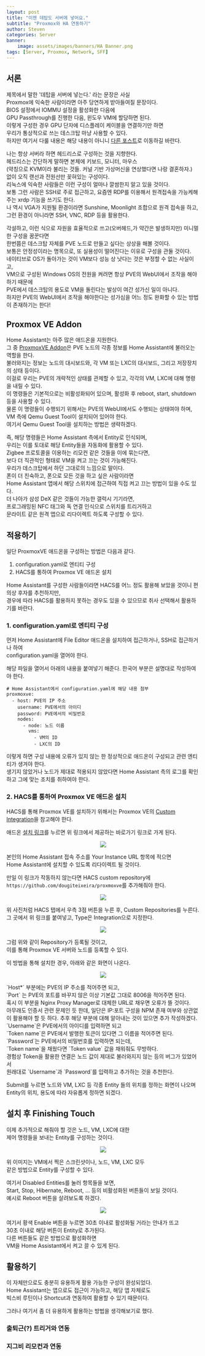 ```yaml
---
layout: post
title: "이젠 데탑도 서버에 넣어요."
subtitle: "Proxmox와 HA 연동하기"
author: Steven
categories: Server
banner: 
    image: assets/images/banners/HA Banner.png
tags: [Server, Proxmox, Network, SFF]
---
```

## 서론 
제목에서 말한 '데탑을 서버에 넣는다.' 라는 문장은 사실<br>
Proxmox에 익숙한 사람이라면 아주 당연하게 받아들여질 문장이다.<br>
BIOS 설정에서 IOMMU 설정을 활성화한 다음에<br>
GPU Passthrough를 진행한 다음, 윈도우 VM에 할당하면 된다.<br> 
이렇게 구성한 경우 GPU 단자에 디스플레이 케이블을 연결하기만 하면<br>
우리가 통상적으로 쓰는 데스크탑 마냥 사용할 수 있다.<br>
하지만 여기서 다룰 내용은 해당 내용이 아니니 [다른 포스트](https://nveloper.note/server/2023/08/10/FE5020-GPUpsth.html)로 이동하길 바란다.<br>

나는 항상 서버라 하면 헤드리스로 구성하는 것을 지향한다.<br>
헤드리스는 간단하게 말하면 본체에 키보드, 모니터, 마우스<br>
(약칭으로 KVM이라 불리는 것들. 커널 기반 가상머신을 연상했다면 나랑 결혼하자.) <br>
없이 오직 랜선과 전원선만 꽂혀있는 구성이다.<br>
리눅스에 익숙한 사람들은 이런 구성이 얼마나 깔쌈한지 알고 있을 것이다.<br>
보통 그런 사람은 SSH로 주로 접근하고, 요즘엔 RDP를 이용해서 원격접속을 가능케해주는 xrdp 기능을 쓰기도 한다.<br>
나 역시 VGA가 지원될 환경이라면 Sunshine, Moonlight 조합으로 원격 접속을 하고,<br>
그런 환경이 아니라면 SSH, VNC, RDP 등을 활용한다.<br>

각설하고, 이런 식으로 자원을 효율적으로 쓰고(오버헤드,가 약간은 발생하지만) 미니멀한 구성을 꿈꾼다면<br>
한번쯤은 데스크탑 자체를 PVE 노드로 만들고 싶다는 상상을 해볼 것이다.<br>
보통은 안정성이라는 명목으로, 또 실용성이 떨어진다는 이유로 구성을 관둘 것이다.<br>
네이티브로 OS가 돌아가는 것이 VM보다 성능 상 낫다는 것은 부정할 수 없는 사실이고,<br>
VM으로 구성된 Windows OS의 전원을 켜려면 항상 PVE의 WebUI에서 조작을 해야 하기 때문에<br>
PVE에서 데스크탑의 용도로 VM을 돌린다는 발상이 여간 성가신 일이 아니다.<br>
하지만 PVE의 WebUI에서 조작을 해야한다는 성가심을 어느 정도 완화할 수 있는 방법이 존재하기는 한다!<br>

## Proxmox VE Addon
Home Assistant는 아주 많은 애드온을 지원한다.<br>
그 중 [ProxmoxVE Addon](https://www.home-assistant.io/integrations/proxmoxve/)은 PVE 노드의 각종 정보를 Home Assistant에 불러오는 역할을 한다.<br>
불러와지는 정보는 노드의 대시보드와, 각 VM 또는 LXC의 대시보드, 그리고 저장장치의 상태 등이다.<br>
이걸로 우리는 PVE의 개략적인 상태를 관제할 수 있고, 각각의 VM, LXC에 대해 명령을 내릴 수 있다.<br>
이 명령들은 기본적으로는 비활성화되어 있으며, 활성화 후 reboot, start, shutdown 등을 사용할 수 있다.<br>
물론 이 명령들이 수행되기 위해서는 PVE의 WebUI에서도 수행되는 상태여야 하며, <br>
VM 측에 Qemu Guest Tool이 설치되어 있어야 한다.<br>
여기서 Qemu Guest Tool을 설치하는 방법은 생략하겠다.<br> 

즉, 해당 명령들은 Home Assistant 측에서 Entity로 인식되며,<br>
우리는 이를 토대로 해당 Entity들을 자동화에 활용할 수 있다.<br>
Zigbee 프로토콜을 이용하는 리모컨 같은 것들을 이에 묶는다면,<br>
보다 더 직관적인 형태로 VM을 켜고 끄는 것이 가능해진다.<br>
우리가 데스크탑에서 하던 그대로의 느낌으로 말이다.<br>
폰이 더 친숙하고, 폰으로 모든 것을 하고 싶은 사람이라면<br>
Home Assistant 앱에서 해당 스위치에 접근하여 직접 켜고 끄는 방법이 있을 수도 있다.<br>
더 나아가 삼성 DeX 같은 것들이 가능한 갤럭시 기기라면,<br>
프로그래밍된 NFC 태그와 독 연결 인식으로 스위치를 트리거하고<br>
문라이트 같은 원격 앱으로 리다이렉트 하도록 구성할 수 있다. <br>

## 적용하기
일단 ProxmoxVE 애드온을 구성하는 방법은 다음과 같다.<br>
1. configuration.yaml로 엔티티 구성
2. HACS를 통하여 Proxmox VE 애드온 설치<br>

Home Assistant를 구성한 사람들이라면 HACS를 어느 정도 활용해 보았을 것이니 편의상 후자를 추천하지만,<br> 
경우에 따라 HACS를 활용하지 못하는 경우도 있을 수 있으므로 취사 선택해서 활용하기를 바란다.<br>

### 1. configuration.yaml로 엔티티 구성<br>

먼저 Home Assistant에 File Editor 애드온을 설치하여 접근하거나, SSH로 접근하거나 하여<br>
configuration.yaml을 열어야 한다.<br>

해당 파일을 열어서 아래의 내용을 붙여넣기 해준다. 한국어 부분은 설명대로 작성하여야 한다.<br>

```plaintext
# Home Assistant에서 configuration.yaml에 해당 내용 첨부
proxmoxve:
  - host: PVE의 IP 주소
    username: PVE에서의 아이디
    password: PVE에서의 비밀번호
    nodes:
      - node: 노드 이름
        vms:
          - VM의 ID
          - LXC의 ID
```
이렇게 하면 구성 내용에 오류가 있지 않는 한 정상적으로 애드온이 구성되고 관련 엔티티가 생겨야 한다.<br>
생기지 않았거나 노드가 제대로 적용되지 않았다면 Home Assistant 측의 로그를 확인하고 그에 맞는 조치를 취하여야 한다.<br>

### 2. HACS를 통하여 Proxmox VE 애드온 설치<br>

HACS를 통해 Proxmox VE를 설치하기 위해서는 Proxmox VE의 [Custom Integration](https://github.com/dougiteixeira/proxmoxve)을 참고해야 한다.<br>

애드온 [설치 링크](https://my.home-assistant.io/redirect/hacs_repository/?owner=dougiteixeira&repository=proxmoxve&category=integration)를 누르면 위 링크에서 제공하는 바로가기 링크로 가게 된다.
<p align="center">
 <img src = "/assets/images/FE5110-1.png">
</p>
본인의 Home Assistant 접속 주소를 Your Instance URL 항목에 적으면<br> 
Home Assistant에 설치할 수 있도록 리다이렉트 될 것이다.<br>

만일 이 링크가 작동하지 않는다면 HACS custom repository에<br>
`https://github.com/dougiteixeira/proxmoxve`를 추가해줘야 한다.<br>
<p align="center">
 <img src = "/assets/images/FE5110-2.png">
</p>
위 사진처럼 HACS 탭에서 우측 3점 버튼을 누른 후, Custom Repositories를 누른다.<br>
그 곳에서 위 링크를 붙여넣고, Type은 Integration으로 지정한다.<br>
<p align="center">
 <img src = "/assets/images/FE5110-3.png">
</p>
그럼 위와 같이 Repository가 등록될 것이고,<br>
이를 통해 Proxmox VE 서버와 노드를 등록할 수 있다.<br>

이 방법을 통해 설치한 경우, 아래와 같은 화면이 나온다.<br>
<p align="center">
 <img src = "/assets/images/FE5110-4.png">
</p>
`Host*` 부분에는 PVE의 IP 주소를 적어주면 되고,<br>
`Port` 는 PVE의 포트를 바꾸지 않은 이상 기본값 그대로 8006을 적어주면 된다.<br>
혹시 이 부분을 Nginx Proxy Manager로 대체한 URL로 채우면 오류가 뜰 것이다.<br>
아무래도 인증서 관련 문제인 듯 한데, 일단은 IP:포트 구성을 NPM 존재 여부와 상관없이<rb>
활용해야 할 듯 하다. 추후 해당 부분에 대해 알아내는 것이 있으면 추가 작성하겠다.<br>
`Username`은 PVE에서의 아이디를 입력하면 되고<br>
`Token name`은 PVE에서 발행한 토큰이 있다면 그 이름을 적어주면 된다.<br>
`Password`는 PVE에서의 비밀번호를 입력하면 되는데,<br>
`Token name`을 채웠다면 `Token value` 값을 채워줘도 무방하다.<br> 
경험상 Token을 활용한 연결은 노드 값이 제대로 불러와지지 않는 등의 버그가 있었어서<br>
원래대로 `Username`과 `Password`를 입력하고 추가하는 것을 추천한다.<br>

Submit를 누르면 노드와 VM, LXC 등 각종 Entity 들의 위치를 정하는 화면이 나오며<br>
Entity의 위치, 용도에 따라 자유롭게 정하면 되겠다.<br>

## 설치 후 Finishing Touch
이제 추가적으로 해줘야 할 것은 노드, VM, LXC에 대한<br> 
제어 명령들을 보내는 Entity를 구성하는 것이다.<br>
<p align="center">
 <img src = "/assets/images/FE5110-5.png">
</p>
위 이미지는 VM에서 찍은 스크린샷이나, 노드, VM, LXC 모두<br> 
같은 방법으로 Entity를 구성할 수 있다.<br>

여기서 Disabled Entities를 눌러 항목들을 보면,<br>
Start, Stop, Hibernate, Reboot, ... 등의 비활성화된 버튼들이 보일 것이다.<br>
예시로 Reboot 버튼을 살려보도록 하겠다.<br>
<p align="center">
 <img src = "/assets/images/FE5110-6.png">
</p>
여기서 황색 Enable 버튼을 누르면 30초 이내로 활성화될 거라는 안내가 뜨고<br>
30초 이내로 해당 버튼이 Entity로 추가된다.<br>
다른 버튼들도 같은 방법으로 활성화하면<br> 
VM을 Home Assistant에서 켜고 끌 수 있게 된다.<br>

## 활용하기
이 자체만으로도 충분히 유용하게 활용 가능한 구성이 완성되었다.<br>
Home Assistant는 앱으로도 접근이 가능하고, 해당 앱 자체로도<br>
빅스비 루틴이나 Shortcut과 연동하여 활용할 수 있기 때문이다.<br>

그러나 여기서 좀 더 유용하게 활용하는 방법을 생각해보기로 했다.<br>

### 출퇴근(?) 트리거와 연동

### 지그비 리모컨과 연동

### 
